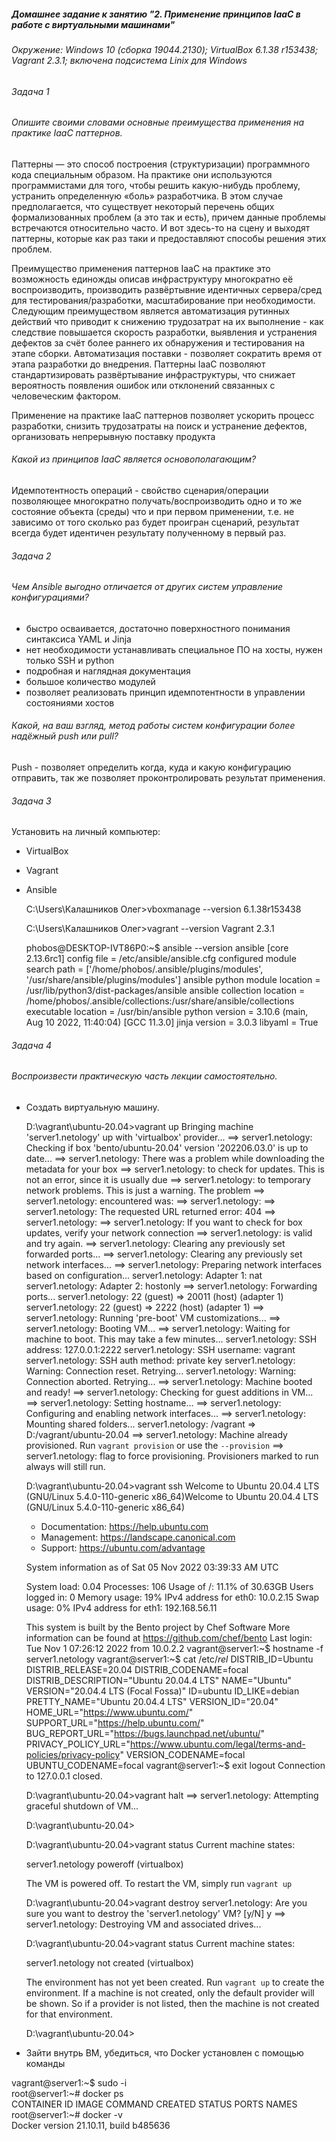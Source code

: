 ##### Домашнее задание к занятию "2. Применение принципов IaaC в работе с виртуальными машинами"
###### Окружение: Windows 10 (сборка 19044.2130); VirtualBox 6.1.38 r153438; Vagrant 2.3.1; включена подсистема Linix для Windows
###### Задача 1
###### Опишите своими словами основные преимущества применения на практике IaaC паттернов.

Паттерны — это способ построения (структуризации) программного кода специальным образом. На практике они используются программистами для того, чтобы решить какую-нибудь проблему, устранить определенную «боль» разработчика. В этом случае предполагается, что существует некоторый перечень общих формализованных проблем (а это так и есть), причем данные проблемы встречаются относительно часто. И вот здесь-то на сцену и выходят паттерны, которые как раз таки и предоставляют способы решения этих проблем.

Преимущество применения паттернов IaaС на практике это возможность единожды описав инфраструктуру многократно её воспроизводить, производить развёртывние идентичных сервера/сред для тестирования/разработки, масштабирование при необходимости. Следующим преимуществом является автоматизация рутинных действий что приводит к снижению трудозатрат на их выполнение - как следствие повышается скорость разработки, выявления и устранения дефектов за счёт более раннего их обнаружения и тестирования на этапе сборки. Автоматизация поставки - позволяет сократить время от этапа разработки до внедрения. Паттерны IaaC позволяют стандартизировать развёртывание инфраструктуры, что снижает вероятность появления ошибок или отклонений связанных с человеческим фактором.

Применение на практике IaaC паттернов позволяет ускорить процесс разработки, снизить трудозатраты на поиск и устранение дефектов, организовать непрерывную поставку продукта

###### Какой из принципов IaaC является основополагающим?

Идемпотентность операций - свойство сценария/операции позволяющее многократно получать/воспроизводить одно и то же состояние объекта (среды) что и при первом применении, т.е. не зависимо от того сколько раз будет проигран сценарий, результат всегда будет идентичен результату полученному в первый раз.

###### Задача 2
###### Чем Ansible выгодно отличается от других систем управление конфигурациями?

- быстро осваивается, достаточно поверхностного понимания синтаксиса YAML и Jinja
- нет необходимости устанавливать специальное ПО на хосты, нужен только SSH и python
- подробная и наглядная документация
- большое количество модулей
- позволяет реализовать принцип идемпотентности в управлении состояниями хостов

###### Какой, на ваш взгляд, метод работы систем конфигурации более надёжный push или pull?

Push - позволяет определить когда, куда и какую конфигурацию отправить, так же позволяет проконтролировать результат применения.

###### Задача 3

Установить на личный компьютер:

- VirtualBox
- Vagrant
- Ansible


    C:\Users\Калашников Олег>vboxmanage --version
    6.1.38r153438

    C:\Users\Калашников Олег>vagrant --version
    Vagrant 2.3.1

    phobos@DESKTOP-IVT86P0:~$ ansible --version
    ansible [core 2.13.6rc1]
    config file = /etc/ansible/ansible.cfg
    configured module search path = ['/home/phobos/.ansible/plugins/modules', '/usr/share/ansible/plugins/modules']
    ansible python module location = /usr/lib/python3/dist-packages/ansible
    ansible collection location = /home/phobos/.ansible/collections:/usr/share/ansible/collections
    executable location = /usr/bin/ansible
    python version = 3.10.6 (main, Aug 10 2022, 11:40:04) [GCC 11.3.0]
    jinja version = 3.0.3
    libyaml = True

###### Задача 4

###### Воспроизвести практическую часть лекции самостоятельно.

- Создать виртуальную машину.


    D:\vagrant\ubuntu-20.04>vagrant up
    Bringing machine 'server1.netology' up with 'virtualbox' provider...
    ==> server1.netology: Checking if box 'bento/ubuntu-20.04' version '202206.03.0' is up to date...
    ==> server1.netology: There was a problem while downloading the metadata for your box
    ==> server1.netology: to check for updates. This is not an error, since it is usually due
    ==> server1.netology: to temporary network problems. This is just a warning. The problem
    ==> server1.netology: encountered was:
    ==> server1.netology:
    ==> server1.netology: The requested URL returned error: 404
    ==> server1.netology:
    ==> server1.netology: If you want to check for box updates, verify your network connection
    ==> server1.netology: is valid and try again.
    ==> server1.netology: Clearing any previously set forwarded ports...
    ==> server1.netology: Clearing any previously set network interfaces...
    ==> server1.netology: Preparing network interfaces based on configuration...
        server1.netology: Adapter 1: nat
        server1.netology: Adapter 2: hostonly
    ==> server1.netology: Forwarding ports...
        server1.netology: 22 (guest) => 20011 (host) (adapter 1)
        server1.netology: 22 (guest) => 2222 (host) (adapter 1)
    ==> server1.netology: Running 'pre-boot' VM customizations...
    ==> server1.netology: Booting VM...
    ==> server1.netology: Waiting for machine to boot. This may take a few minutes...
        server1.netology: SSH address: 127.0.0.1:2222
        server1.netology: SSH username: vagrant
        server1.netology: SSH auth method: private key
        server1.netology: Warning: Connection reset. Retrying...
        server1.netology: Warning: Connection aborted. Retrying...
    ==> server1.netology: Machine booted and ready!
    ==> server1.netology: Checking for guest additions in VM...
    ==> server1.netology: Setting hostname...
    ==> server1.netology: Configuring and enabling network interfaces...
    ==> server1.netology: Mounting shared folders...
        server1.netology: /vagrant => D:/vagrant/ubuntu-20.04
    ==> server1.netology: Machine already provisioned. Run `vagrant provision` or use the `--provision`
    ==> server1.netology: flag to force provisioning. Provisioners marked to run always will still run.

    D:\vagrant\ubuntu-20.04>vagrant ssh
    Welcome to Ubuntu 20.04.4 LTS (GNU/Linux 5.4.0-110-generic x86_64)Welcome to Ubuntu 20.04.4 LTS (GNU/Linux 5.4.0-110-generic x86_64)

    * Documentation:  https://help.ubuntu.com
    * Management:     https://landscape.canonical.com
    * Support:        https://ubuntu.com/advantage

    System information as of Sat 05 Nov 2022 03:39:33 AM UTC

    System load:  0.04               Processes:             106
    Usage of /:   11.1% of 30.63GB   Users logged in:       0
    Memory usage: 19%                IPv4 address for eth0: 10.0.2.15
    Swap usage:   0%                 IPv4 address for eth1: 192.168.56.11


    This system is built by the Bento project by Chef Software
    More information can be found at https://github.com/chef/bento
    Last login: Tue Nov  1 07:26:12 2022 from 10.0.2.2
    vagrant@server1:~$ hostname -f
    server1.netology
    vagrant@server1:~$ cat /etc/*rel*
    DISTRIB_ID=Ubuntu
    DISTRIB_RELEASE=20.04
    DISTRIB_CODENAME=focal
    DISTRIB_DESCRIPTION="Ubuntu 20.04.4 LTS"
    NAME="Ubuntu"
    VERSION="20.04.4 LTS (Focal Fossa)"
    ID=ubuntu
    ID_LIKE=debian
    PRETTY_NAME="Ubuntu 20.04.4 LTS"
    VERSION_ID="20.04"
    HOME_URL="https://www.ubuntu.com/"
    SUPPORT_URL="https://help.ubuntu.com/"
    BUG_REPORT_URL="https://bugs.launchpad.net/ubuntu/"
    PRIVACY_POLICY_URL="https://www.ubuntu.com/legal/terms-and-policies/privacy-policy"
    VERSION_CODENAME=focal
    UBUNTU_CODENAME=focal
    vagrant@server1:~$ exit
    logout
    Connection to 127.0.0.1 closed.
    
    D:\vagrant\ubuntu-20.04>vagrant halt
    ==> server1.netology: Attempting graceful shutdown of VM...
    
    D:\vagrant\ubuntu-20.04>

    D:\vagrant\ubuntu-20.04>vagrant status
    Current machine states:
    
    server1.netology          poweroff (virtualbox)
    
    The VM is powered off. To restart the VM, simply run `vagrant up`
    
    D:\vagrant\ubuntu-20.04>vagrant destroy
        server1.netology: Are you sure you want to destroy the 'server1.netology' VM? [y/N] y
    ==> server1.netology: Destroying VM and associated drives...
    
    D:\vagrant\ubuntu-20.04>vagrant status
    Current machine states:
    
    server1.netology          not created (virtualbox)
    
    The environment has not yet been created. Run `vagrant up` to
    create the environment. If a machine is not created, only the
    default provider will be shown. So if a provider is not listed,
    then the machine is not created for that environment.
    
    D:\vagrant\ubuntu-20.04>

- Зайти внутрь ВМ, убедиться, что Docker установлен с помощью команды
  
vagrant@server1:~$ sudo -i</br>
root@server1:~# docker ps</br>
CONTAINER ID   IMAGE     COMMAND   CREATED   STATUS    PORTS     NAMES</br>
root@server1:~# docker -v</br>
Docker version 21.10.11, build b485636
